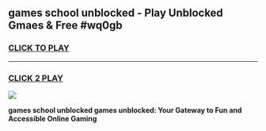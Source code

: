 
## games school unblocked - Play Unblocked Gmaes & Free #wq0gb
<h3>
<a href="https://news.freeplayer.one?title=games_school_unblocked&ref=26F">CLICK TO PLAY</a></h3>
<hr>

<h3>
<a href="https://news.freeplayer.one?title=games_school_unblocked&ref=26F">CLICK 2 PLAY</a>
  
</h3>

<a href="https://news.freeplayer.one?title=games_school_unblocked&ref=26F/"><img src="https://clearcache.store/games.png"></a>


**games school unblocked games unblocked: Your Gateway to Fun and Accessible Online Gaming**
